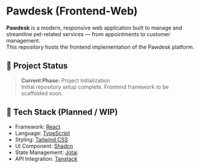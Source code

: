 # Pawdesk (Frontend-Web)

**Pawdesk** is a modern, responsive web application built to manage and streamline pet-related services — from appointments to customer management.  
This repository hosts the frontend implementation of the Pawdesk platform.


## 🚀 Project Status
> **Current Phase:** Project Initialization  
Initial repository setup complete. Frontend framework to be scaffolded soon.


## 🧱 Tech Stack (Planned / WIP)
- Framework: [React](https://react.dev/)
- Language: [TypeScript](https://www.typescriptlang.org/)
- Styling: [Tailwind CSS](https://tailwindcss.com/)
- UI Component: [Shadcn](https://ui.shadcn.com/)
- State Management: [Jotai](https://jotai.org/)
- API Integration: [Tanstack](https://tanstack.com/)
